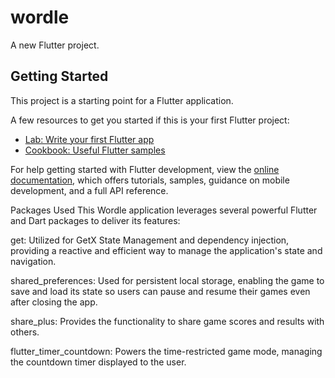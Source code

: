 # wordle

A new Flutter project.

## Getting Started

This project is a starting point for a Flutter application.

A few resources to get you started if this is your first Flutter project:

- [Lab: Write your first Flutter app](https://docs.flutter.dev/get-started/codelab)
- [Cookbook: Useful Flutter samples](https://docs.flutter.dev/cookbook)

For help getting started with Flutter development, view the
[online documentation](https://docs.flutter.dev/), which offers tutorials,
samples, guidance on mobile development, and a full API reference.

Packages Used
This Wordle application leverages several powerful Flutter and Dart packages to deliver its features:

get: Utilized for GetX State Management and dependency injection, providing a reactive and efficient way to manage the application's state and navigation.

shared_preferences: Used for persistent local storage, enabling the game to save and load its state so users can pause and resume their games even after closing the app.

share_plus: Provides the functionality to share game scores and results with others.

flutter_timer_countdown: Powers the time-restricted game mode, managing the countdown timer displayed to the user.
